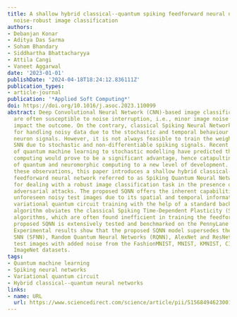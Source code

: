 ```yaml
---
title: A shallow hybrid classical--quantum spiking feedforward neural network for
  noise-robust image classification
authors:
- Debanjan Konar
- Aditya Das Sarma
- Soham Bhandary
- Siddhartha Bhattacharyya
- Attila Cangi
- Vaneet Aggarwal
date: '2023-01-01'
publishDate: '2024-04-18T18:24:12.836111Z'
publication_types:
- article-journal
publication: '*Applied Soft Computing*'
doi: https://doi.org/10.1016/j.asoc.2023.110099
abstract: Deep Convolutional Neural Network (CNN)-based image classification systems
  are often susceptible to noise interruption, i.e., minor image noise may significantly
  impact the outcome. On the contrary, classical Spiking Neural Network (SNN) is known
  for handling noisy data due to the stochastic and temporal behaviour of the spiking
  neuron signals. However, it is not always feasible to train the weights of the classical
  SNN due to stochastic and non-differentiable spiking signals. Recent applications
  of quantum machine learning to stochastic modelling have predicted that quantum
  computing would prove to be a significant advantage, hence catapulting the study
  of quantum and neuromorphic computing to a new level of development. Motivated by
  these observations, this paper introduces a shallow hybrid classical--quantum spiking
  feedforward neural network referred to as Spiking Quantum Neural Network (SQNN)
  for dealing with a robust image classification task in the presence of noise and
  adversarial attacks. The proposed SQNN offers the inherent capabilities of processing
  unforeseen noisy test images due to its spatial and temporal information. An efficient
  variational quantum circuit training with the help of a standard back-propagation
  algorithm obviates the classical Spiking Time-Dependent Plasticity (STDP) and Spike-Prop
  algorithms, which are often found inefficient in training the feedforward SNN. The
  proposed SQNN is extensively tested and benchmarked on the PennyLane Quantum Simulator.
  Experimental results show that the proposed SQNN model supersedes the feedforward
  SNN (SFNN), Random Quantum Neural Networks (RQNN), AlexNet and ResNet-18 on unseen
  test images with added noise from the FashionMNIST, MNIST, KMNIST, CIFAR10, and
  ImageNet datasets.
tags:
- Quantum machine learning
- Spiking neural networks
- Variational quantum circuit
- Hybrid classical--quantum neural networks
links:
- name: URL
  url: https://www.sciencedirect.com/science/article/pii/S1568494623001175
---
```

